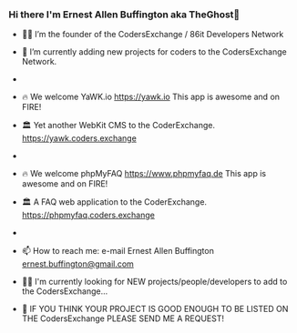### Hi there I'm Ernest Allen Buffington aka TheGhost👋

- 🕵️‍♂️ I’m the founder of the CodersExchange / 86it Developers Network
- 🔹 I’m currently adding new projects for coders to the CodersExchange Network.
- 
- 🔥 We welcome YaWK.io https://yawk.io This app is awesome and on FIRE!  
- 🏛 Yet another WebKit CMS to the CoderExchange. https://yawk.coders.exchange
-    
- 🔥 We welcome phpMyFAQ https://www.phpmyfaq.de This app is awesome and on FIRE!  
- 🏛  A FAQ web application to the CoderExchange. https://phpmyfaq.coders.exchange
-     
- 📫 How to reach me: e-mail Ernest Allen Buffington ernest.buffington@gmail.com  
- 👨‍🦯 I'm currently looking for NEW projects/people/developers to add to the CodersExchange...

- 🔸 IF YOU THINK YOUR PROJECT IS GOOD ENOUGH TO BE LISTED ON THE CodersExchange PLEASE SEND ME A REQUEST!

<!--
**ernestbuffington/ernestbuffington** is a ✨ _special_ ✨ repository because its `README.md` (this file) appears on your GitHub profile.

Here are some ideas to get you started:

- 🔭 I’m currently working on ...
- 🌱 I’m currently learning ...
- 👯 I’m looking to collaborate on ...
- 🤔 I’m looking for help with ...
- 💬 Ask me about ...
- 📫 How to reach me: ...
- 😄 Pronouns: ...
- ⚡ Fun fact: ...
-->
